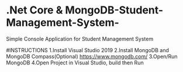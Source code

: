 # .Net Core & MongoDB-Student-Management-System-

Simple Console Application for Student Management System

#INSTRUCTIONS
1.Install Visual Studio 2019
2.Install MongoDB and MongoDB Compass(Optional)  https://www.mongodb.com/
3.Open/Run MongoDB
4.Open Project in Visual Studio, build then Run

